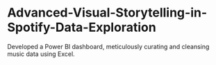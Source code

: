 # Advanced-Visual-Storytelling-in-Spotify-Data-Exploration
Developed a Power BI dashboard, meticulously curating and cleansing music data using Excel.
